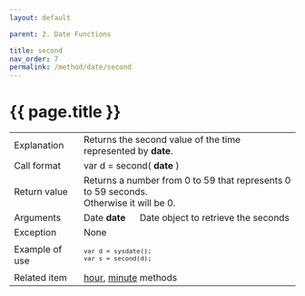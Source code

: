 ```yaml
---
layout: default

parent: 2. Date Functions

title: second
nav_order: 7
permalink: /method/date/second
---
```




# {{ page.title }}

<table>
  <tr>
    <td>Explanation</td>
    <td colspan="2">Returns the second value of the time represented by <b>date</b>.</td>
  </tr>
  <tr>
    <td>Call format</td>
    <td colspan="2">var d = second( <b>date</b> )</td>
  </tr>
  <tr>
    <td>Return value</td>
    <td colspan="2">Returns a number from 0 to 59 that represents 0 to 59 seconds.<br>Otherwise it will be 0.</td>
  </tr>  
  <tr>
    <td>Arguments</td>
    <td>Date <b>date</b></td>
    <td>Date object to retrieve the seconds</td>
  </tr>
  <tr>
    <td>Exception</td>
    <td colspan="2">None</td>
  </tr>
  <tr>
    <td>Example of use</td>
    <td colspan="2"><code><pre>var d = sysdate();
var s = second(d);</pre></code></td>
  </tr>
  <tr>
    <td>Related item</td>
    <td colspan="2"><a href="/method/date/hour">hour</a>, <a href="/method/date/minute">minute</a> methods </td>
  </tr>
</table>










